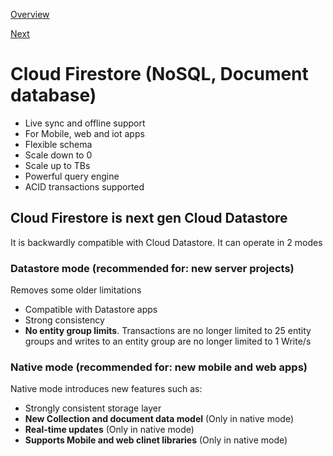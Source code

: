 [Overview](https://github.com/paulowe/gcp/blob/main/readme.md)

[Next](https://github.com/paulowe/gcp/blob/main/cloud-bigtable.md)

# Cloud Firestore (NoSQL, Document database)

- Live sync and offline support
- For Mobile, web and iot apps
- Flexible schema
- Scale down to 0
- Scale up to TBs
- Powerful query engine
- ACID transactions supported


## Cloud Firestore is next gen Cloud Datastore

It is backwardly compatible with Cloud Datastore. It can operate in 2 modes

### Datastore mode (recommended for: new server projects)

Removes some older limitations

- Compatible with Datastore apps
- Strong consistency 
- **No entity group limits**. Transactions are no longer limited to 25 entity groups and writes to an entity group are no longer limited to 1 Write/s

### Native mode (recommended for: new mobile and web apps)

Native mode introduces new features such as:

- Strongly consistent storage layer
- **New Collection and document data model** (Only in native mode)
- **Real-time updates** (Only in native mode)
- **Supports Mobile and web clinet libraries** (Only in native mode)


